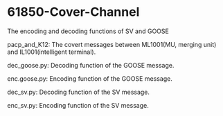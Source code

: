 # 61850-Cover-Channel

The encoding and decoding functions of SV and GOOSE

pacp_and_K12: The covert messages between ML1001(MU, merging unit) and IL1001(intelligent terminal).

dec_goose.py: Decoding function of the GOOSE message.

enc.goose.py: Encoding function of the GOOSE message.

dec_sv.py: Decoding function of the SV message.

enc_sv.py: Encoding function of the SV message.
